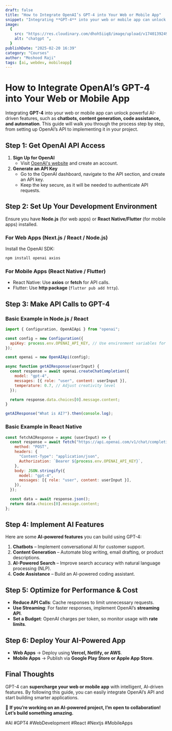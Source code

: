```yaml
---
draft: false
title: "How to Integrate OpenAI’s GPT-4 into Your Web or Mobile App"
snippet: "Integrating **GPT-4** into your web or mobile app can unlock powerful AI-driven features, such as **chatbots, content generation, code assistance, and automation**. This guide will walk you through the process step by step, from setting up OpenAI’s API to implementing it in your project."
image:
  {
    src: "https://res.cloudinary.com/dhoh5iiq8/image/upload/v1740139249/Blogs/images_-_2025-02-21T104212.560_mypbow.jpg",
    alt: "chatgpt ",
  }
publishDate: "2025-02-20 16:39"
category: "Courses"
author: "Moshood Raji"
tags: [ai, webdev, mobileapp]
---
```


# **How to Integrate OpenAI’s GPT-4 into Your Web or Mobile App**

Integrating **GPT-4** into your web or mobile app can unlock powerful AI-driven features, such as **chatbots, content generation, code assistance, and automation**. This guide will walk you through the process step by step, from setting up OpenAI’s API to implementing it in your project.

## **Step 1: Get OpenAI API Access**

1. **Sign Up for OpenAI**
   - Visit [OpenAI's website](https://openai.com) and create an account.
2. **Generate an API Key**
   - Go to the OpenAI dashboard, navigate to the API section, and create an API key.
   - Keep the key secure, as it will be needed to authenticate API requests.

## **Step 2: Set Up Your Development Environment**

Ensure you have **Node.js** (for web apps) or **React Native/Flutter** (for mobile apps) installed.

### **For Web Apps (Next.js / React / Node.js)**

Install the OpenAI SDK:

```bash
npm install openai axios
```

### **For Mobile Apps (React Native / Flutter)**

- React Native: Use **axios** or **fetch** for API calls.
- Flutter: Use **http package** (`flutter pub add http`).

## **Step 3: Make API Calls to GPT-4**

### **Basic Example in Node.js / React**

```javascript
import { Configuration, OpenAIApi } from "openai";

const config = new Configuration({
  apiKey: process.env.OPENAI_API_KEY, // Use environment variables for security
});

const openai = new OpenAIApi(config);

async function getAIResponse(userInput) {
  const response = await openai.createChatCompletion({
    model: "gpt-4",
    messages: [{ role: "user", content: userInput }],
    temperature: 0.7, // Adjust creativity level
  });

  return response.data.choices[0].message.content;
}

getAIResponse("What is AI?").then(console.log);
```

### **Basic Example in React Native**

```javascript
const fetchAIResponse = async (userInput) => {
  const response = await fetch("https://api.openai.com/v1/chat/completions", {
    method: "POST",
    headers: {
      "Content-Type": "application/json",
      Authorization: `Bearer ${process.env.OPENAI_API_KEY}`,
    },
    body: JSON.stringify({
      model: "gpt-4",
      messages: [{ role: "user", content: userInput }],
    }),
  });

  const data = await response.json();
  return data.choices[0].message.content;
};
```

## **Step 4: Implement AI Features**

Here are some **AI-powered features** you can build using GPT-4:

1. **Chatbots** – Implement conversational AI for customer support.
2. **Content Generation** – Automate blog writing, email drafting, or product descriptions.
3. **AI-Powered Search** – Improve search accuracy with natural language processing (NLP).
4. **Code Assistance** – Build an AI-powered coding assistant.

## **Step 5: Optimize for Performance & Cost**

- **Reduce API Calls**: Cache responses to limit unnecessary requests.
- **Use Streaming**: For faster responses, implement OpenAI’s **streaming API**.
- **Set a Budget**: OpenAI charges per token, so monitor usage with **rate limits**.

## **Step 6: Deploy Your AI-Powered App**

- **Web Apps** → Deploy using **Vercel, Netlify, or AWS**.
- **Mobile Apps** → Publish via **Google Play Store or Apple App Store**.

## **Final Thoughts**

GPT-4 can **supercharge your web or mobile app** with intelligent, AI-driven features. By following this guide, you can easily integrate OpenAI’s API and start building smarter applications.

🚀 **If you’re working on an AI-powered project, I’m open to collaboration! Let’s build something amazing.**

#AI #GPT4 #WebDevelopment #React #Nextjs #MobileApps
